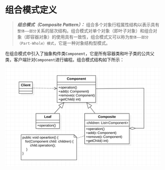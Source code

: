 # 组合模式定义



> ***组合模式（Composite Pattern）：*** 组合多个对象行程属性结构以表示具有`整体——部分`关系的层次结构。组合模式对单个对象（即叶子对象）和组合对象（即容器对象）的使用具有一致性，组合模式又可以称为`整体——部分（Part-Whole）模式`，它是一种对象结构型模式。



在组合模式中引入了抽象构件类`Component`，它是所有容器类和叶子类的公共父类，客户端针对`Component`进行编程。组合模式结构如下所示：

![image-20210129171632750](images/image-20210129171632750.png)



